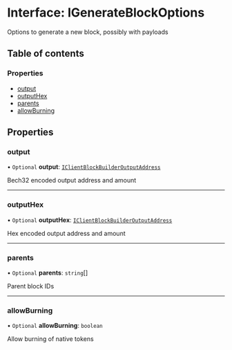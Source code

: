 # Interface: IGenerateBlockOptions

Options to generate a new block, possibly with payloads

## Table of contents

### Properties

- [output](IGenerateBlockOptions.md#output)
- [outputHex](IGenerateBlockOptions.md#outputhex)
- [parents](IGenerateBlockOptions.md#parents)
- [allowBurning](IGenerateBlockOptions.md#allowburning)

## Properties

### output

• `Optional` **output**: [`IClientBlockBuilderOutputAddress`](IClientBlockBuilderOutputAddress.md)

Bech32 encoded output address and amount

___

### outputHex

• `Optional` **outputHex**: [`IClientBlockBuilderOutputAddress`](IClientBlockBuilderOutputAddress.md)

Hex encoded output address and amount

___

### parents

• `Optional` **parents**: `string`[]

Parent block IDs

___

### allowBurning

• `Optional` **allowBurning**: `boolean`

Allow burning of native tokens
